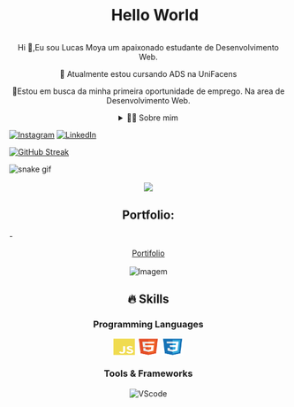 <!-- TiTulo-->
<div id="user-content-toc">
  <ul align="center">
    <summary><h1 style="display: inline-block">Hello World</h1></summary>
</div>


<!-- Presentation -->
<div align="center">
<p>
  Hi 👋,Eu sou Lucas Moya um apaixonado estudante de Desenvolvimento Web.

🌱 Atualmente estou cursando ADS na UniFacens 

   🔭Estou em busca da minha primeira oportunidade de emprego. Na area de Desenvolvimento Web.
</p>

<!-- Dropdown -->
<details>
  <summary>👨‍💻 Sobre mim</summary>

-💬 Tenho 20 anos e atualmente moro em Sorocaba-SP. Tenho um pouco de experiência com HTML, CSS e JavaScript.  Recentemente, participei de um projeto "Portas Abertas" na faculdade, o que me ajudou a desenvolver habilidades importantes como gestão de comunidades, lógica e comunicação.

-⚡ Gosto muito de jogar jogos no computador e também tenho um grande interesse por culinária. Sempre procuro visualizar projetos de outras pessoas para adquirir conhecimento e aprimorar minhas habilidades. Acredito que nossos interesses pessoais contribuem para uma percepção mais refinada das coisas e resolução de problemas.
</details>
  </div>

<!-- Links -->

[![Instagram](https://img.shields.io/badge/Instagram-E4405F?style=for-the-badge&logo=instagram&logoColor=white)](https://www.instagram.com/Lucas__moyaa/)
[![LinkedIn](https://img.shields.io/badge/LinkedIn-0077B5?style=for-the-badge&logo=linkedin&logoColor=white)](https://www.linkedin.com/in/lucas-moyaa/)



<!--  GitHub Streak -->
[![GitHub Streak](https://streak-stats.demolab.com?user=LucasMoyaa&theme=black-ice&card_width=900)](https://git.io/streak-stats)
<!-- snake gif -->
![snake gif](https://github.com/juninho15830/LucasMoyaa/blob/output/github-contribution-grid-snake.gif)


<!-- Visit-counter -->
<p align="center"><img align="center" src="https://visit-counter.vercel.app/counter.png?page=&s=40&c=00b3ff&bg=00000000&no=2&ff=digii&tb=Visitantes%3A+&ta=" /></p> 


<!-- Portifolio -->
##  <div align="center"> Portfolio:
-<div align="center"> [Portifolio](https://portifoliolm.netlify.app/)
  </div>


<!-- GIF -->
<p align="center">
  <img align="center" src="https://github.com/VariableBee/VariableBee/assets/77739311/4e9f41af-6b57-49a7-b15a-74322e96b4d7" alt="Imagem">
</p>


##  <div align="center" >🔥 Skills  </div>
<!-- Skills: Programming Languages -->
  <div style="flex-basis: 48%;" align="center">
    <h3>Programming Languages</h3>
    <img align="center" alt="Js" height="30" width="40" src="https://raw.githubusercontent.com/devicons/devicon/master/icons/javascript/javascript-plain.svg">
    <img align="center" alt="HTML" height="30" width="40" src="https://raw.githubusercontent.com/devicons/devicon/master/icons/html5/html5-original.svg">
    <img align="center" alt="CSS" height="30" width="40" src="https://raw.githubusercontent.com/devicons/devicon/master/icons/css3/css3-original.svg">
 
  </div>
  
  <!-- Skills: Tools & Frameworks -->
  <div style="flex-basis: 48%;" align="center">
    <h3>Tools & Frameworks</h3>
    <img align="center" alt="VScode" height="30" width="40" src="https://cdn.jsdelivr.net/gh/devicons/devicon/icons/vscode/vscode-original.svg">
   
  </div>



